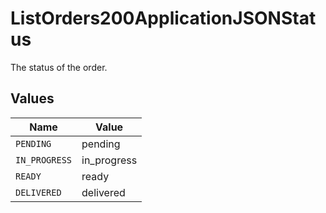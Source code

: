 # ListOrders200ApplicationJSONStatus

The status of the order.


## Values

| Name          | Value         |
| ------------- | ------------- |
| `PENDING`     | pending       |
| `IN_PROGRESS` | in_progress   |
| `READY`       | ready         |
| `DELIVERED`   | delivered     |